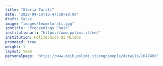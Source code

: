 ```yaml
---
title: "Gloria Turati"
date: "2022-04-14T10:47:58+10:00"
draft: false
image: "images/team/turati.jpg"
jobtitle: "Proceedings Chair"
institutionurl: "https://www.polimi.it/en/"
institution: Politecnico di Milano
promoted: true
weight: 1
layout: team
personalpage: "https://www.deib.polimi.it/eng/people/details/1047406"
---
```


